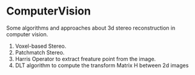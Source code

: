 # ComputerVision
Some algorithms and approaches about 3d stereo reconstruction in computer vision.
1. Voxel-based Stereo.
2. Patchmatch Stereo.
3. Harris Operator to extract freature point from the image.
4. DLT algorithm to compute the transform Matrix H between 2d images
